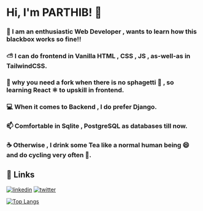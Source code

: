 # Hi, I'm PARTHIB! 👋

### 👦 I am an enthusiastic Web Developer , wants to learn how this blackbox works so fine!!
### ⛅ I can do frontend in Vanilla HTML , CSS , JS , as-well-as in TailwindCSS.
### 🍴 why you need a fork when there is no sphagetti 🥣  , so learning React ⚛️ to upskill in frontend.
### 💻 When it comes to Backend , I do prefer Django.
### 📫 Comfortable in Sqlite , PostgreSQL as databases till now.
### ☕ Otherwise , I drink some Tea like a normal human being 😄 and do cycling very often 🚴.




## 🎷 Links
[![linkedin](https://img.shields.io/badge/linkedin-0A66C2?style=for-the-badge&logo=linkedin&logoColor=white)](https://www.linkedin.com/in/parthib-kumar-deb-a438a6234/)
[![twitter](https://img.shields.io/badge/twitter-white?style=for-the-badge&logo=twitter&logoColor=black)](https://twitter.com/parthib_deb23)

[![Top Langs](https://github-readme-stats.vercel.app/api/top-langs/?username=PARTHIB-DEB&layout=pie)](https://github.com/PARTHIB-FRB/github-readme-stats)
